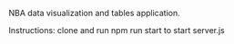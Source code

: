 NBA data visualization and tables application.

Instructions: clone and run npm run start to start server.js

